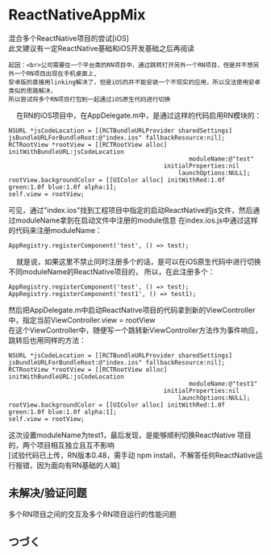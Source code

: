 # ReactNativeAppMix
混合多个ReactNative项目的尝试[iOS]<br>
此文建议有一定ReactNative基础和iOS开发基础之后再阅读

    起因：<br>公司需要在一个平台类的RN项目中，通过跳转打开另外一个RN项目，但是并不想另外一个RN项目出现在手机桌面上,
    安卓版的直接用linking解决了，但是iOS的并不能安装一个不现实的应用，所以没法使用安卓类似的思路解决，
    所以尝试将多个RN项目打包到一起通过iOS原生代码进行切换
    
在RN的iOS项目中，在AppDelegate.m中，是通过这样的代码启用RN模块的：
    
    NSURL *jsCodeLocation = [[RCTBundleURLProvider sharedSettings] jsBundleURLForBundleRoot:@"index.ios" fallbackResource:nil];
    RCTRootView *rootView = [[RCTRootView alloc] initWithBundleURL:jsCodeLocation
                                                      moduleName:@"test"
                                               initialProperties:nil
                                                   launchOptions:NULL];
    rootView.backgroundColor = [[UIColor alloc] initWithRed:1.0f green:1.0f blue:1.0f alpha:1];
    self.view = rootView;
    

可见，通过"index.ios"找到工程项目中指定的启动ReactNative的js文件，然后通过moduleName拿到在启动文件中注册的module信息
在index.ios.js中通过这样的代码来注册moduleName：

    AppRegistry.registerComponent('test', () => test);
    
就是说，如果这里不禁止同时注册多个的话，是可以在iOS原生代码中进行切换不同moduleName的ReactNative项目的，
所以，在此注册多个：

    AppRegistry.registerComponent('test', () => test);
    AppRegistry.registerComponent('test1', () => test1);

然后把AppDelegate.m中启动ReactNative项目的代码拿到新的ViewController中，指定当前ViewController.view = rootView<br>
在这个ViewController中，随便写一个跳转新ViewController方法作为事件响应，跳转后也用同样的方法：

    NSURL *jsCodeLocation = [[RCTBundleURLProvider sharedSettings] jsBundleURLForBundleRoot:@"index.ios" fallbackResource:nil];
    RCTRootView *rootView = [[RCTRootView alloc] initWithBundleURL:jsCodeLocation
                                                      moduleName:@"test1"
                                               initialProperties:nil
                                                   launchOptions:NULL];
    rootView.backgroundColor = [[UIColor alloc] initWithRed:1.0f green:1.0f blue:1.0f alpha:1];
    self.view = rootView;

这次设置moduleName为test1，最后发现，是能够顺利切换ReactNative 项目的，两个项目相互独立且互不影响<br>
[试验代码已上传，RN版本0.48，需手动 npm install，不解答任何ReactNative运行报错，因为面向有RN基础的人嘛]

## 未解决/验证问题
多个RN项目之间的交互及多个RN项目运行的性能问题

## つづく






 
